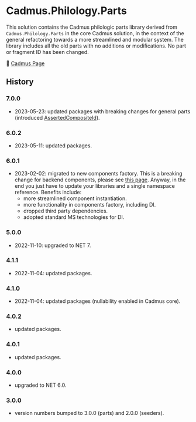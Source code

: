 # Cadmus.Philology.Parts

This solution contains the Cadmus philologic parts library derived from `Cadmus.Philology.Parts` in the core Cadmus solution, in the context of the general refactoring towards a more streamlined and modular system. The library includes all the old parts with no additions or modifications. No part or fragment ID has been changed.

👀 [Cadmus Page](https://myrmex.github.io/overview/cadmus/)

## History

### 7.0.0

- 2023-05-23: updated packages with breaking changes for general parts (introduced [AssertedCompositeId](https://github.com/vedph/cadmus-bricks-shell/blob/master/projects/myrmidon/cadmus-refs-asserted-ids/README.md#asserted-composite-id)).

### 6.0.2

- 2023-05-11: updated packages.

### 6.0.1

- 2023-02-02: migrated to new components factory. This is a breaking change for backend components, please see [this page](https://myrmex.github.io/overview/cadmus/dev/history/#2023-02-01---backend-infrastructure-upgrade). Anyway, in the end you just have to update your libraries and a single namespace reference. Benefits include:
  - more streamlined component instantiation.
  - more functionality in components factory, including DI.
  - dropped third party dependencies.
  - adopted standard MS technologies for DI.

### 5.0.0

- 2022-11-10: upgraded to NET 7.

### 4.1.1

- 2022-11-04: updated packages.

### 4.1.0

- 2022-11-04: updated packages (nullability enabled in Cadmus core).

### 4.0.2

- updated packages.

### 4.0.1

- updated packages.

### 4.0.0

- upgraded to NET 6.0.

### 3.0.0

- version numbers bumped to 3.0.0 (parts) and 2.0.0 (seeders).

